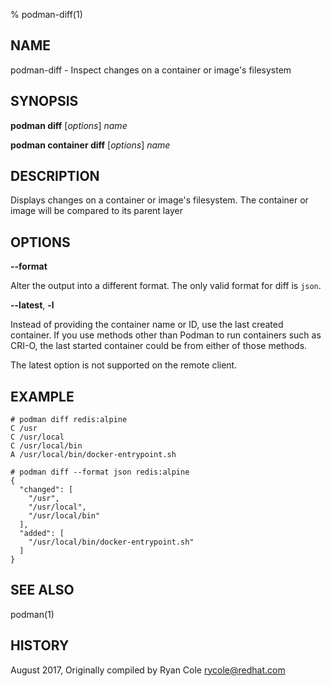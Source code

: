 % podman-diff(1)

## NAME
podman\-diff - Inspect changes on a container or image's filesystem

## SYNOPSIS
**podman diff** [*options*] *name*

**podman container diff** [*options*] *name*

## DESCRIPTION
Displays changes on a container or image's filesystem.  The container or image will be compared to its parent layer

## OPTIONS

**--format**

Alter the output into a different format.  The only valid format for diff is `json`.

**--latest**, **-l**

Instead of providing the container name or ID, use the last created container. If you use methods other than Podman
to run containers such as CRI-O, the last started container could be from either of those methods.

The latest option is not supported on the remote client.

## EXAMPLE

```
# podman diff redis:alpine
C /usr
C /usr/local
C /usr/local/bin
A /usr/local/bin/docker-entrypoint.sh
```

```
# podman diff --format json redis:alpine
{
  "changed": [
    "/usr",
    "/usr/local",
    "/usr/local/bin"
  ],
  "added": [
    "/usr/local/bin/docker-entrypoint.sh"
  ]
}
```

## SEE ALSO
podman(1)

## HISTORY
August 2017, Originally compiled by Ryan Cole <rycole@redhat.com>
